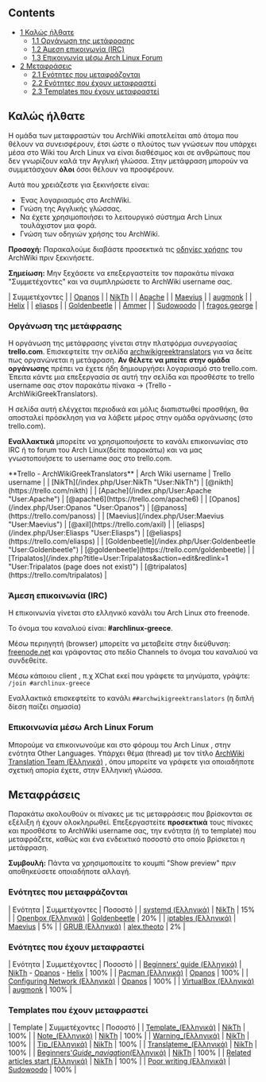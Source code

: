 ## Contents

*   [1 Καλώς ήλθατε](#.CE.9A.CE.B1.CE.BB.CF.8E.CF.82_.CE.AE.CE.BB.CE.B8.CE.B1.CF.84.CE.B5)
    *   [1.1 Οργάνωση της μετάφρασης](#.CE.9F.CF.81.CE.B3.CE.AC.CE.BD.CF.89.CF.83.CE.B7_.CF.84.CE.B7.CF.82_.CE.BC.CE.B5.CF.84.CE.AC.CF.86.CF.81.CE.B1.CF.83.CE.B7.CF.82)
    *   [1.2 Άμεση επικοινωνία (IRC)](#.CE.86.CE.BC.CE.B5.CF.83.CE.B7_.CE.B5.CF.80.CE.B9.CE.BA.CE.BF.CE.B9.CE.BD.CF.89.CE.BD.CE.AF.CE.B1_.28IRC.29)
    *   [1.3 Επικοινωνία μέσω Arch Linux Forum](#.CE.95.CF.80.CE.B9.CE.BA.CE.BF.CE.B9.CE.BD.CF.89.CE.BD.CE.AF.CE.B1_.CE.BC.CE.AD.CF.83.CF.89_Arch_Linux_Forum)
*   [2 Μεταφράσεις](#.CE.9C.CE.B5.CF.84.CE.B1.CF.86.CF.81.CE.AC.CF.83.CE.B5.CE.B9.CF.82)
    *   [2.1 Ενότητες που μεταφράζονται](#.CE.95.CE.BD.CF.8C.CF.84.CE.B7.CF.84.CE.B5.CF.82_.CF.80.CE.BF.CF.85_.CE.BC.CE.B5.CF.84.CE.B1.CF.86.CF.81.CE.AC.CE.B6.CE.BF.CE.BD.CF.84.CE.B1.CE.B9)
    *   [2.2 Ενότητες που έχουν μεταφραστεί](#.CE.95.CE.BD.CF.8C.CF.84.CE.B7.CF.84.CE.B5.CF.82_.CF.80.CE.BF.CF.85_.CE.AD.CF.87.CE.BF.CF.85.CE.BD_.CE.BC.CE.B5.CF.84.CE.B1.CF.86.CF.81.CE.B1.CF.83.CF.84.CE.B5.CE.AF)
    *   [2.3 Templates που έχουν μεταφραστεί](#Templates_.CF.80.CE.BF.CF.85_.CE.AD.CF.87.CE.BF.CF.85.CE.BD_.CE.BC.CE.B5.CF.84.CE.B1.CF.86.CF.81.CE.B1.CF.83.CF.84.CE.B5.CE.AF)

## Καλώς ήλθατε

Η ομάδα των μεταφραστών του ArchWiki αποτελείται από άτομα που θέλουν να συνεισφέρουν, έτσι ώστε ο πλούτος των γνώσεων που υπάρχει μέσα στο Wiki του Arch Linux να είναι διαθέσιμος και σε ανθρώπους που δεν γνωρίζουν καλά την Αγγλική γλώσσα. Στην μετάφραση μπορούν να συμμετάσχουν **όλοι** όσοι θέλουν να προσφέρουν.

Αυτά που χρειάζεστε για ξεκινήσετε είναι:

*   Ένας λογαριασμός στο ArchWiki.
*   Γνώση της Αγγλικής γλώσσας.
*   Να έχετε χρησιμοποιήσει το λειτουργικό σύστημα Arch Linux τουλάχιστον μια φορά.
*   Γνώση των οδηγιών χρήσης του ArchWiki.

**Προσοχή:** Παρακαλούμε διαβάστε προσεκτικά τις [οδηγίες χρήσης](/index.php/ArchWiki:Contributing "ArchWiki:Contributing") του ArchWiki πριν ξεκινήσετε.

**Σημείωση:** Μην ξεχάσετε να επεξεργαστείτε τον παρακάτω πίνακα "Συμμετέχοντες" και να συμπληρώσετε το ArchWiki username σας.

| Συμμετέχοντες |
| [Opanos](/index.php/User:Opanos "User:Opanos") |
| [NikTh](/index.php/User:NikTh "User:NikTh") |
| [Apache](/index.php/User:Apache "User:Apache") |
| [Maevius](/index.php/User:Maevius "User:Maevius") |
| [augmonk](/index.php?title=User:Augmonk&action=edit&redlink=1 "User:Augmonk (page does not exist)") |
| [Helix](/index.php/User:Helix "User:Helix") |
| [eliasps](/index.php/User:Eliasps "User:Eliasps") |
| [Goldenbeetle](/index.php/User:Goldenbeetle "User:Goldenbeetle") |
| [Ammer](/index.php/User:Ammer "User:Ammer") |
| [Sudowoodo](/index.php/User:Sudowoodo "User:Sudowoodo") |
| [fragos.george](/index.php?title=User:Fragos.george&action=edit&redlink=1 "User:Fragos.george (page does not exist)") |

### Οργάνωση της μετάφρασης

H οργάνωση της μετάφρασης γίνεται στην πλατφόρμα συνεργασίας **trello.com**. Επισκεφτείτε την σελίδα [archwikigreektranslators](https://trello.com/archwikigreektranslators) για να δείτε πως οργανώνεται η μετάφραση. **Αν θέλετε να μπείτε στην ομάδα οργάνωσης** πρέπει να έχετε ήδη δημιουργήσει λογαριασμό στο trello.com. Έπειτα κάντε μια επεξεργασία σε αυτή την σελίδα και προσθέστε το trello username σας στον παρακάτω πίνακα → (Trello - ArchWikiGreekTranslators).

Η σελίδα αυτή ελέγχεται περιοδικά και μόλις διαπιστωθεί προσθήκη, θα αποσταλεί πρόσκληση για να λάβετε μέρος στην ομάδα οργάνωσης (στο trello.com).

**Εναλλακτικά** μπορείτε να χρησιμοποιήσετε το κανάλι επικοινωνίας στο IRC ή το forum του Arch Linux(δείτε παρακάτω) και να μας γνωστοποιήσετε το username σας στο trello.com.

<caption>**Trello - ArchWikiGreekTranslators**</caption>
| Arch Wiki username | Trello username |
| [NikTh](/index.php/User:NikTh "User:NikTh") | [@nikth](https://trello.com/nikth) |
| [Apache](/index.php/User:Apache "User:Apache") | [@apache6](https://trello.com/apache6) |
| [Opanos](/index.php/User:Opanos "User:Opanos") | [@panoss](https://trello.com/panoss) |
| [Maevius](/index.php/User:Maevius "User:Maevius") | [@axil](https://trello.com/axil) |
| [eliasps](/index.php/User:Eliasps "User:Eliasps") | [@eliasps](https://trello.com/eliasps) |
| [Goldenbeetle](/index.php/User:Goldenbeetle "User:Goldenbeetle") | [@goldenbeetle](https://trello.com/goldenbeetle) |
| [Tripalatos](/index.php?title=User:Tripalatos&action=edit&redlink=1 "User:Tripalatos (page does not exist)") | [@tripalatos](https://trello.com/tripalatos) |

### Άμεση επικοινωνία (IRC)

Η επικοινωνία γίνεται στο ελληνικό κανάλι του Arch Linux στο freenode.

Το όνομα του καναλιού είναι: **#archlinux-greece**.

Μέσω περιηγητή (browser) μπορείτε να μεταβείτε στην διεύθυνση: [freenode.net](https://webchat.freenode.net/.) και γράφοντας στο πεδίο Channels το όνομα του καναλιού να συνδεθείτε.

Μέσω κάποιου client , π.χ XChat εκεί που γράφετε τα μηνύματα, γράψτε: `/join #archlinux-greece`

Εναλλακτικά επισκεφτείτε το κανάλι `##archwikigreektranslators` (η διπλή δίεση παίζει σημασία)

### Επικοινωνία μέσω Arch Linux Forum

Μπορούμε να επικοινωνούμε και στο φόρουμ του Arch Linux , στην ενότητα Other Languages. Υπάρχει θέμα (thread) με τον τίτλο [ArchWiki Translation Team (Ελληνικά)](https://bbs.archlinux.org/viewtopic.php?pid=1344904#p1344904%7C) , όπου μπορείτε να γράφετε για οποιαδήποτε σχετική απορία έχετε, στην Ελληνική γλώσσα.

## Μεταφράσεις

Παρακάτω ακολουθούν οι πίνακες με τις μεταφράσεις που βρίσκονται σε εξέλιξη ή έχουν ολοκληρωθεί. Επεξεργαστείτε **προσεκτικά** τους πίνακες και προσθέστε το ArchWiki username σας, την ενότητα (ή το template) που μεταφράζετε, καθώς και ένα ενδεικτικό ποσοστό στο οποίο βρίσκεται η μετάφραση.

**Συμβουλή:** Πάντα να χρησιμοποιείτε το κουμπί "Show preview" πριν αποθηκεύσετε οποιαδήποτε αλλαγή.

### Ενότητες που μεταφράζονται

| Ενότητα | Συμμετέχοντες | Ποσοστό |
| [systemd (Ελληνικά)](/index.php/Systemd_(%CE%95%CE%BB%CE%BB%CE%B7%CE%BD%CE%B9%CE%BA%CE%AC) "Systemd (Ελληνικά)") | [NikTh](/index.php/User:NikTh "User:NikTh") | 15% |
| [Openbox (Ελληνικά)](/index.php/Openbox_(%CE%95%CE%BB%CE%BB%CE%B7%CE%BD%CE%B9%CE%BA%CE%AC) "Openbox (Ελληνικά)") | [Goldenbeetle](/index.php/User:Goldenbeetle "User:Goldenbeetle") | 20% |
| [iptables (Ελληνικά)](/index.php/Iptables_(%CE%95%CE%BB%CE%BB%CE%B7%CE%BD%CE%B9%CE%BA%CE%AC) "Iptables (Ελληνικά)") | [Maevius](/index.php/User:Maevius "User:Maevius") | 5% |
| [GRUB (Ελληνικά)](/index.php/GRUB_(%CE%95%CE%BB%CE%BB%CE%B7%CE%BD%CE%B9%CE%BA%CE%AC) "GRUB (Ελληνικά)") | [alex.theoto](/index.php?title=User:Alex.theoto&action=edit&redlink=1 "User:Alex.theoto (page does not exist)") | 2% |

### Ενότητες που έχουν μεταφραστεί

| Ενότητα | Συμμετέχοντες | Ποσοστό |
| [Beginners' guide (Ελληνικά)](/index.php/Beginners%27_guide_(%CE%95%CE%BB%CE%BB%CE%B7%CE%BD%CE%B9%CE%BA%CE%AC) "Beginners' guide (Ελληνικά)") | [NikTh](/index.php/User:NikTh "User:NikTh") - [Opanos](/index.php/User:Opanos "User:Opanos") - [Helix](/index.php/User:Helix "User:Helix") | 100% |
| [Pacman (Ελληνικά)](/index.php/Pacman_(%CE%95%CE%BB%CE%BB%CE%B7%CE%BD%CE%B9%CE%BA%CE%AC) "Pacman (Ελληνικά)") | [Opanos](/index.php/User:Opanos "User:Opanos") | 100% |
| [Configuring Network (Ελληνικά)](/index.php/Configuring_Network_(%CE%95%CE%BB%CE%BB%CE%B7%CE%BD%CE%B9%CE%BA%CE%AC) "Configuring Network (Ελληνικά)") | [Opanos](/index.php/User:Opanos "User:Opanos") | 100% |
| [VirtualBox (Ελληνικά)](/index.php/VirtualBox_(%CE%95%CE%BB%CE%BB%CE%B7%CE%BD%CE%B9%CE%BA%CE%AC) "VirtualBox (Ελληνικά)") | [augmonk](/index.php?title=User:Augmonk&action=edit&redlink=1 "User:Augmonk (page does not exist)") | 100% |

### Templates που έχουν μεταφραστεί

| Template | Συμμετέχοντες | Ποσοστό |
| [Template_(Ελληνικά)](/index.php/Template:Template_(%CE%95%CE%BB%CE%BB%CE%B7%CE%BD%CE%B9%CE%BA%CE%AC) "Template:Template (Ελληνικά)") | [NikTh](/index.php/User:NikTh "User:NikTh") | 100% |
| [Note_(Ελληνικά)](/index.php/Template:Note_(%CE%95%CE%BB%CE%BB%CE%B7%CE%BD%CE%B9%CE%BA%CE%AC) "Template:Note (Ελληνικά)") | [NikTh](/index.php/User:NikTh "User:NikTh") | 100% |
| [Warning_(Ελληνικά)](/index.php/Template:Warning_(%CE%95%CE%BB%CE%BB%CE%B7%CE%BD%CE%B9%CE%BA%CE%AC) "Template:Warning (Ελληνικά)") | [NikTh](/index.php/User:NikTh "User:NikTh") | 100% |
| [Tip_(Ελληνικά)](/index.php/Template:Tip_(%CE%95%CE%BB%CE%BB%CE%B7%CE%BD%CE%B9%CE%BA%CE%AC) "Template:Tip (Ελληνικά)") | [NikTh](/index.php/User:NikTh "User:NikTh") | 100% |
| [Translateme_(Ελληνικά)](/index.php/Template:Translateme_(%CE%95%CE%BB%CE%BB%CE%B7%CE%BD%CE%B9%CE%BA%CE%AC) "Template:Translateme (Ελληνικά)") | [NikTh](/index.php/User:NikTh "User:NikTh") | 100% |
| [Beginners'_Guide_navigation_(Ελληνικά)](/index.php?title=Template:Beginners%27_Guide_navigation_(%CE%95%CE%BB%CE%BB%CE%B7%CE%BD%CE%B9%CE%BA%CE%AC)&action=edit&redlink=1 "Template:Beginners' Guide navigation (Ελληνικά) (page does not exist)") | [NikTh](/index.php/User:NikTh "User:NikTh") | 100% |
| [Related articles start (Ελληνικά)](/index.php/Template:Related_articles_start_(%CE%95%CE%BB%CE%BB%CE%B7%CE%BD%CE%B9%CE%BA%CE%AC) "Template:Related articles start (Ελληνικά)") | [NikTh](/index.php/User:NikTh "User:NikTh") | 100% |
| [Poor writing (Ελληνικά)](/index.php/Template:Poor_writing_(%CE%95%CE%BB%CE%BB%CE%B7%CE%BD%CE%B9%CE%BA%CE%AC) "Template:Poor writing (Ελληνικά)") | [Sudowoodo](/index.php/User:Sudowoodo "User:Sudowoodo") | 100% |